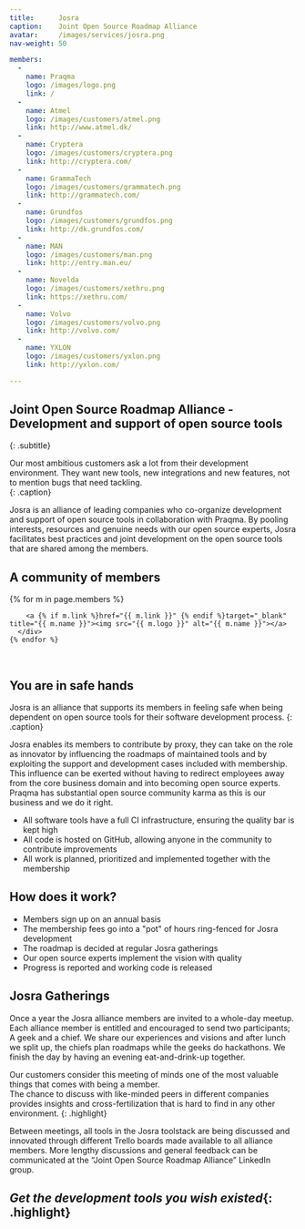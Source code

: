 ```yaml
---
title:      Josra
caption:    Joint Open Source Roadmap Alliance
avatar:     /images/services/josra.png
nav-weight: 50

members:
  -
    name: Praqma
    logo: /images/logo.png
    link: /
  -
    name: Atmel
    logo: /images/customers/atmel.png
    link: http://www.atmel.dk/
  -
    name: Cryptera
    logo: /images/customers/cryptera.png
    link: http://cryptera.com/
  -
    name: GrammaTech
    logo: /images/customers/grammatech.png
    link: http://grammatech.com/
  -
    name: Grundfos
    logo: /images/customers/grundfos.png
    link: http://dk.grundfos.com/
  -
    name: MAN
    logo: /images/customers/man.png
    link: http://entry.man.eu/
  -
    name: Novelda
    logo: /images/customers/xethru.png
    link: https://xethru.com/
  -
    name: Volvo
    logo: /images/customers/volvo.png
    link: http://volvo.com/
  -
    name: YXLON
    logo: /images/customers/yxlon.png
    link: http://yxlon.com/

---
```


## Joint Open Source Roadmap Alliance - Development and support of open source tools
{: .subtitle}

Our most ambitious customers ask a lot from their development environment. 
They want new tools, new integrations and new features, not to mention bugs that need tackling.  
{: .caption}

Josra is an alliance of leading companies who co-organize development and support of open source tools in collaboration with Praqma. 
By pooling interests, resources and genuine needs with our open source experts, Josra facilitates best practices and joint development on the open source tools that are shared among the members.

## A community of members

<div class="members">
  <div class="members-wrapper">
    {% for m in page.members %}
      <div class="member">

        <a {% if m.link %}href="{{ m.link }}" {% endif %}target="_blank" title="{{ m.name }}"><img src="{{ m.logo }}" alt="{{ m.name }}"></a>
      </div>
    {% endfor %}
  </div>
</div>
<br/>

## You are in safe hands

Josra is an alliance that supports its members in feeling safe when being dependent on open source tools for their software development process.
{: .caption}

Josra enables its members to contribute by proxy, they can take on the role as innovator by influencing the roadmaps of maintained tools and by exploiting the support and development cases included with membership. 
This influence can be exerted without having to redirect employees away from the core business domain and into becoming open source experts. 
Praqma has substantial open source community karma as this is our business and we do it right.

 * All software tools have a full CI infrastructure, ensuring the quality bar is kept high
 * All code is hosted on GitHub, allowing anyone in the community to contribute improvements
 * All work is planned, prioritized and implemented together with the membership

## How does it work?

 * Members sign up on an annual basis
 * The membership fees go into a "pot" of hours ring-fenced for Josra development
 * The roadmap is decided at regular Josra gatherings
 * Our open source experts implement the vision with quality
 * Progress is reported and working code is released

## Josra Gatherings

Once a year the Josra alliance members are invited to a whole-day meetup. 
Each alliance member is entitled and encouraged to send two participants; A geek and a chief. 
We share our experiences and visions and after lunch we split up, the chiefs plan roadmaps while the geeks do hackathons.
We finish the day by having an evening eat-and-drink-up together.

Our customers consider this meeting of minds one of the most valuable things that comes with being a member.  
The chance to discuss with like-minded peers in different companies provides insights and cross-fertilization that is hard to find in any other environment.
{: .highlight}

Between meetings, all tools in the Josra toolstack are being discussed and innovated through different Trello boards made available to all alliance members. 
More lengthy discussions and general feedback can be communicated at the “Joint Open Source Roadmap Alliance” LinkedIn group.

## _Get the development tools you wish existed_{: .highlight}
